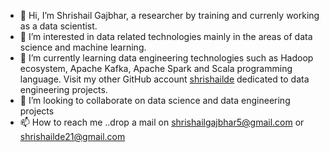 - 👋 Hi, I’m Shrishail Gajbhar, a researcher by training and currenly working as a data scientist.
- 👀 I’m interested in data related technologies mainly in the areas of data science and machine learning.
- 🌱 I’m currently learning data engineering technologies such as Hadoop ecosystem, Apache Kafka, Apache Spark and Scala programming language. Visit my other GitHub account [shrishailde](https://github.com/shrishailde) dedicated to data engineering projects.
- 💞️ I’m looking to collaborate on data science and data engineering projects
- 📫 How to reach me ..drop a mail on shrishailgajbhar5@gmail.com or shrishailde21@gmail.com 

<!---
ShrishailSGajbhar/ShrishailSGajbhar is a ✨ special ✨ repository because its `README.md` (this file) appears on your GitHub profile.
You can click the Preview link to take a look at your changes.
--->
